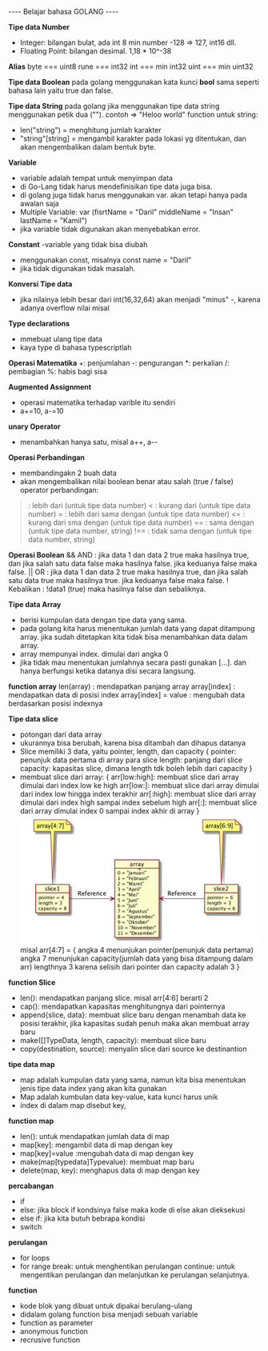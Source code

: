 ---- Belajar bahasa GOLANG ----

**Tipe data Number**

- Integer: bilangan bulat, ada int 8 min number -128 => 127, int16 dll.
- Floating Point: bilangan desimal. 1,18 * 10^-38

**Alias**
byte === uint8
rune === int32
int === min int32
uint === min uint32

**Tipe data Boolean**
pada golang menggunakan kata kunci **bool**
sama seperti bahasa lain yaitu true dan false.

**Tipe data String**
pada golang jika menggunakan tipe data string menggunakan petik dua ("").
contoh => "Heloo world"
function untuk string:
- len("string") = menghitung jumlah karakter
- "string"[string] = mengambil karakter pada lokasi yg ditentukan, dan akan mengembalikan dalam bentuk byte.

**Variable**
- variable adalah tempat untuk menyimpan data
- di Go-Lang tidak harus mendefinisikan tipe data juga bisa.
- di golang juga tidak harus menggunakan var. akan tetapi hanya pada awalan saja
- Multiple Variable: var (fisrtName = "Daril" middleName = "Insan" lastName = "Kamil")
- jika variable tidak digunakan akan menyebabkan error.

**Constant**
-variable yang tidak bisa diubah
- menggunakan const, misalnya const name = "Daril"
- jika tidak digunakan tidak masalah.

**Konversi Tipe data**
- jika nilainya lebih besar dari int(16,32,64) akan menjadi "minus" -, karena adanya overflow nilai misal 

**Type declarations**
- mmebuat ulang tipe data
- kaya type  di bahasa typescriptlah

**Operasi Matematika**
+: penjumlahan
-: pengurangan
*: perkalian
/: pembagian
%: habis bagi sisa

**Augmented Assignment**
- operasi matematika terhadap varible itu sendiri
- a+=10, a-=10

**unary Operator**
- menambahkan hanya satu, misal a++, a--

**Operasi Perbandingan**
- membandingakn 2 buah data
- akan mengembalikan nilai boolean benar atau salah (true / false)
operator perbandingan: 
> : lebih dari (untuk tipe data number)
< : kurang dari (untuk tipe data number)
>= : lebih dari sama dengan (untuk tipe data number)
<= : kurang dari sma dengan (untuk tipe data number)
== : sama dengan (untuk tipe data number, string)
!== : tidak sama dengan (untuk tipe data number, string)


**Operasi Boolean**
&& AND : jika data 1 dan data 2 true maka hasilnya true, dan jika salah satu data false maka hasilnya false. jika keduanya false maka false.
|| OR : jika data 1 dan data 2 true maka hasilnya true, dan jika salah satu data true maka hasilnya true. jika keduanya false maka false.
! Kebalikan : !data1 (true) maka hasilnya false dan sebaliknya.

**Tipe data Array**
- berisi kumpulan data dengan tipe data yang sama.
- pada golang kita harus menentukan jumlah data yang dapat ditampung array. jika sudah ditetapkan kita tidak bisa menambahkan data dalam array.
- array mempunyai index. dimulai dari angka 0
- jika tidak mau menentukan jumlahnya secara pasti gunakan [...]. dan hanya berfungsi ketika datanya disi secara langsung.

**function array**
len(array) : mendapatkan panjang array
array[index] : mendapatkan data di posisi index
array[index] = value : mengubah data berdasarkan posisi indexnya

**Tipe data slice**
- potongan dari data array
- ukurannya bisa berubah, karena bisa ditambah dan dihapus datanya
- Slice memiliki 3 data, yaitu pointer, length, dan capacity {
    pointer: penunjuk data pertama di array para slice
    length: panjang dari slice
    capacity: kapasitas slice, dimana length tdk boleh lebih dari capacity
}
- membuat slice dari array: {
    arr[low:high]: membuat slice dari array dimulai dari index low ke high
    arr[low:]: membuat slice dari array dimulai dari index low hingga index terakhir
    arr[:high]: membuat slice dari array dimulai dari index high sampai index sebelum high
    arr[:]: membuat slice dari array dimulai index 0 sampai index akhir di array
}
![slice dan array](image.png)
misal arr[4:7] = {
    angka 4 menunjukan pointer(penunjuk data pertama)
    angka 7 menunjukan capacity(jumlah data yang bisa ditampung dalam arr)
    lengthnya 3 karena selisih dari pointer dan capacity adalah 3
}

**function Slice**
- len(): mendapatkan panjang slice. misal arr[4:6] berarti 2
- cap(): mendapatkan kapasitas menghitungnya dari pointernya
- append{slice, data}: membuat slice baru dengan menambah data ke posisi terakhir, jika kapasitas sudah penuh maka akan membuat array baru
- make([]TypeData, length, capacity): membuat slice baru
- copy(destination, source): menyalin slice dari source ke destinantion

**tipe data map**
- map adalah kumpulan data yang sama, namun kita bisa menentukan jenis tipe data index yang akan kita gunakan
- Map adalah kumbulan data key-value, kata kunci harus unik
- index di dalam map disebut key, 

**function map**
- len(): untuk mendapatkan jumlah data di map
- map[key]: mengambil data di map dengan key
- map[key]=value :mengubah data di map dengan key
- make(map[typedata]Typevalue): membuat map baru
- delete(map, key): menghapus data di map dengan key

**percabangan**
- if
- else: jika block if kondsinya false maka kode di else akan dieksekusi
- else if: jika kita butuh bebrapa kondisi
- switch

**perulangan**
- for loops
- for range
break: untuk menghentikan perulangan
continue: untuk mengentikan perulangan dan melanjutkan ke perulangan selanjutnya.

**function**
- kode blok yang dibuat untuk dipakai berulang-ulang
- didalam golang function bisa menjadi sebuah variable
- function as parameter
- anonymous function
- recrusive function